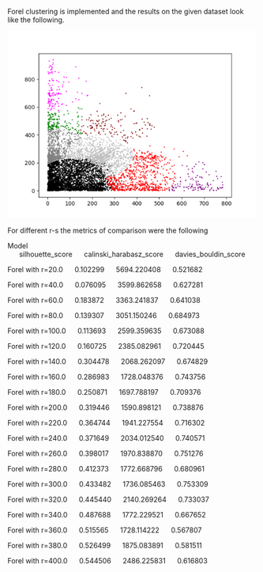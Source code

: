 Forel clustering is implemented and the results on the given dataset look like the following.

![Forel with r=150](forel_result.png)

For different r-s the metrics of comparison were the following

Model  &nbsp;&nbsp;&nbsp;&nbsp;&nbsp;&nbsp;silhouette_score&nbsp;&nbsp;&nbsp;&nbsp;&nbsp;&nbsp;calinski_harabasz_score&nbsp;&nbsp;&nbsp;&nbsp;&nbsp;&nbsp;davies_bouldin_score
 
Forel with r=20.0&nbsp;&nbsp;&nbsp;&nbsp;&nbsp;&nbsp;0.102299&nbsp;&nbsp;&nbsp;&nbsp;&nbsp;&nbsp;5694.220408&nbsp;&nbsp;&nbsp;&nbsp;&nbsp;&nbsp;0.521682

 Forel with r=40.0&nbsp;&nbsp;&nbsp;&nbsp;&nbsp;&nbsp;0.076095&nbsp;&nbsp;&nbsp;&nbsp;&nbsp;&nbsp;3599.862658&nbsp;&nbsp;&nbsp;&nbsp;&nbsp;&nbsp;0.627281

 Forel with r=60.0&nbsp;&nbsp;&nbsp;&nbsp;&nbsp;&nbsp;0.183872&nbsp;&nbsp;&nbsp;&nbsp;&nbsp;&nbsp;3363.241837&nbsp;&nbsp;&nbsp;&nbsp;&nbsp;&nbsp;0.641038

 Forel with r=80.0&nbsp;&nbsp;&nbsp;&nbsp;&nbsp;&nbsp;0.139307&nbsp;&nbsp;&nbsp;&nbsp;&nbsp;&nbsp;3051.150246&nbsp;&nbsp;&nbsp;&nbsp;&nbsp;&nbsp;0.684973

Forel with r=100.0&nbsp;&nbsp;&nbsp;&nbsp;&nbsp;&nbsp;0.113693&nbsp;&nbsp;&nbsp;&nbsp;&nbsp;&nbsp;2599.359635&nbsp;&nbsp;&nbsp;&nbsp;&nbsp;&nbsp;0.673088

Forel with r=120.0&nbsp;&nbsp;&nbsp;&nbsp;&nbsp;&nbsp;0.160725&nbsp;&nbsp;&nbsp;&nbsp;&nbsp;&nbsp;2385.082961&nbsp;&nbsp;&nbsp;&nbsp;&nbsp;&nbsp;0.720445

Forel with r=140.0&nbsp;&nbsp;&nbsp;&nbsp;&nbsp;&nbsp;0.304478&nbsp;&nbsp;&nbsp;&nbsp;&nbsp;&nbsp;2068.262097&nbsp;&nbsp;&nbsp;&nbsp;&nbsp;&nbsp;0.674829

Forel with r=160.0&nbsp;&nbsp;&nbsp;&nbsp;&nbsp;&nbsp;0.286983&nbsp;&nbsp;&nbsp;&nbsp;&nbsp;&nbsp;1728.048376&nbsp;&nbsp;&nbsp;&nbsp;&nbsp;&nbsp;0.743756

Forel with r=180.0&nbsp;&nbsp;&nbsp;&nbsp;&nbsp;&nbsp;0.250871&nbsp;&nbsp;&nbsp;&nbsp;&nbsp;&nbsp;1697.788197&nbsp;&nbsp;&nbsp;&nbsp;&nbsp;&nbsp;0.709376

Forel with r=200.0&nbsp;&nbsp;&nbsp;&nbsp;&nbsp;&nbsp;0.319446&nbsp;&nbsp;&nbsp;&nbsp;&nbsp;&nbsp;1590.898121&nbsp;&nbsp;&nbsp;&nbsp;&nbsp;&nbsp;0.738876

Forel with r=220.0&nbsp;&nbsp;&nbsp;&nbsp;&nbsp;&nbsp;0.364744&nbsp;&nbsp;&nbsp;&nbsp;&nbsp;&nbsp;1941.227554&nbsp;&nbsp;&nbsp;&nbsp;&nbsp;&nbsp;0.716302

Forel with r=240.0&nbsp;&nbsp;&nbsp;&nbsp;&nbsp;&nbsp;0.371649&nbsp;&nbsp;&nbsp;&nbsp;&nbsp;&nbsp;2034.012540&nbsp;&nbsp;&nbsp;&nbsp;&nbsp;&nbsp;0.740571

Forel with r=260.0&nbsp;&nbsp;&nbsp;&nbsp;&nbsp;&nbsp;0.398017&nbsp;&nbsp;&nbsp;&nbsp;&nbsp;&nbsp;1970.838870&nbsp;&nbsp;&nbsp;&nbsp;&nbsp;&nbsp;0.751276

Forel with r=280.0&nbsp;&nbsp;&nbsp;&nbsp;&nbsp;&nbsp;0.412373&nbsp;&nbsp;&nbsp;&nbsp;&nbsp;&nbsp;1772.668796&nbsp;&nbsp;&nbsp;&nbsp;&nbsp;&nbsp;0.680961

Forel with r=300.0&nbsp;&nbsp;&nbsp;&nbsp;&nbsp;&nbsp;0.433482&nbsp;&nbsp;&nbsp;&nbsp;&nbsp;&nbsp;1736.085463&nbsp;&nbsp;&nbsp;&nbsp;&nbsp;&nbsp;0.753309

Forel with r=320.0&nbsp;&nbsp;&nbsp;&nbsp;&nbsp;&nbsp;0.445440&nbsp;&nbsp;&nbsp;&nbsp;&nbsp;&nbsp;2140.269264&nbsp;&nbsp;&nbsp;&nbsp;&nbsp;&nbsp;0.733037

Forel with r=340.0&nbsp;&nbsp;&nbsp;&nbsp;&nbsp;&nbsp;0.487688&nbsp;&nbsp;&nbsp;&nbsp;&nbsp;&nbsp;1772.229521&nbsp;&nbsp;&nbsp;&nbsp;&nbsp;&nbsp;0.667652

Forel with r=360.0&nbsp;&nbsp;&nbsp;&nbsp;&nbsp;&nbsp;0.515565&nbsp;&nbsp;&nbsp;&nbsp;&nbsp;&nbsp;1728.114222&nbsp;&nbsp;&nbsp;&nbsp;&nbsp;&nbsp;0.567807

Forel with r=380.0&nbsp;&nbsp;&nbsp;&nbsp;&nbsp;&nbsp;0.526499&nbsp;&nbsp;&nbsp;&nbsp;&nbsp;&nbsp;1875.083891&nbsp;&nbsp;&nbsp;&nbsp;&nbsp;&nbsp;0.581511

Forel with r=400.0&nbsp;&nbsp;&nbsp;&nbsp;&nbsp;&nbsp;0.544506&nbsp;&nbsp;&nbsp;&nbsp;&nbsp;&nbsp;2486.225831&nbsp;&nbsp;&nbsp;&nbsp;&nbsp;&nbsp;0.616803
